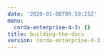 ```yaml
---
date: '2020-01-08T09:59:25Z'
menu:
  corda-enterprise-4-3: {}
title: building-the-docs
version: corda-enterprise-4-3
---
```


